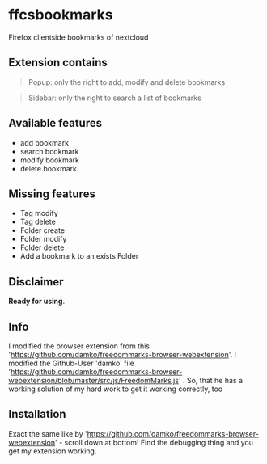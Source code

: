 # ffcsbookmarks
Firefox clientside bookmarks of nextcloud

## Extension contains
> Popup: only the right to add, modify and delete bookmarks


> Sidebar: only the right to search a list of bookmarks

## Available features
- add bookmark
- search bookmark
- modify bookmark
- delete bookmark

## Missing features
- Tag modify
- Tag delete
- Folder create
- Folder modify
- Folder delete
- Add a bookmark to an exists Folder

## Disclaimer
**Ready for using**.

## Info
I modified the browser extension from this 'https://github.com/damko/freedommarks-browser-webextension'.
I modified the Github-User 'damko' file 'https://github.com/damko/freedommarks-browser-webextension/blob/master/src/js/FreedomMarks.js' .
So, that he has a working solution of my hard work to get it working correctly, too

## Installation
Exact the same like by 'https://github.com/damko/freedommarks-browser-webextension' - scroll down at bottom! Find the debugging thing and you get my extension working.

